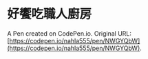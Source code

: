 # 好饗吃職人廚房

A Pen created on CodePen.io. Original URL: [https://codepen.io/nahla555/pen/NWGYQbW](https://codepen.io/nahla555/pen/NWGYQbW).



